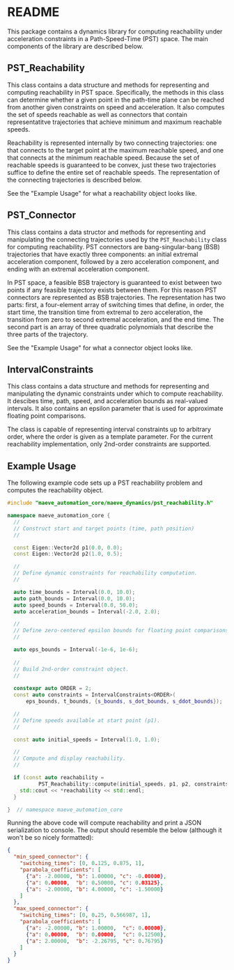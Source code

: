 # README #

This package contains a dynamics library for computing reachability under
acceleration constraints in a Path-Speed-Time (PST) space. The main components
of the library are described below.

## PST\_Reachability ##
This class contains a data structure and methods for representing and computing
reachability in PST space. Specifically, the methods in this class can determine
whether a given point in the path-time plane can be reached from another given
constraints on speed and acceleration. It also computes the set of speeds
reachable as well as connectors that contain representatitve trajectories that
achieve minimum and maximum reachable speeds.

Reachability is represented internally by two connecting trajectories: one that
connects to the target point at the maximum reachable speed, and one that
connects at the minimum reachable speed. Because the set of reachable speeds is
guaranteed to be convex, just these two trajectories suffice to define the
entire set of reachable speeds. The representation of the connecting
trajectories is described below.

See the "Example Usage" for what a reachability object looks like.

## PST\_Connector ##
This class contains a data structor and methods for representing and
manipulating the connecting trajectories used by the `PST_Reachability` class
for computing reachability. PST connectors are bang-singular-bang (BSB) trajectories
that have exactly three components: an initial extremal acceleration component,
followed by a zero acceleration component, and ending with an extremal
acceleration component.

In PST space, a feasible BSB trajectory is guaranteed to exist
between two points if any feasible trajectory exists between them. For this
reason PST connectors are represented as BSB trajectories. The representation
has two parts: first, a four-element array of switching times that define, in
order, the start time, the transition time from extremal to zero acceleration,
the transition from zero to second extremal acceleration, and the end time. The
second part is an array of three quadratic polynomials that describe the three
parts of the trajectory.

See the "Example Usage" for what a connector object looks like.

## IntervalConstraints ##
This class contains a data structure and methods for
representing and manipulating the dynamic constraints under which to compute
reachability. It descibes time, path, speed, and acceleration bounds as
real-valued intervals. It also contains an epsilon parameter that is used for
approximate floating point comparisons.

The class is capable of representing interval constraints up to arbitrary order,
where the order is given as a template parameter. For the current reachability
implementation, only 2nd-order constraints are supported.


## Example Usage ##

The following example code sets up a PST reachability problem and computes the
reachability object.

```c++
#include "maeve_automation_core/maeve_dynamics/pst_reachability.h"

namespace maeve_automation_core {
  //
  // Construct start and target points (time, path position)
  //

  const Eigen::Vector2d p1(0.0, 0.0);
  const Eigen::Vector2d p2(1.0, 0.5);

  //
  // Define dynamic constraints for reachability computation.
  //

  auto time_bounds = Interval(0.0, 10.0);
  auto path_bounds = Interval(0.0, 10.0);
  auto speed_bounds = Interval(0.0, 50.0);
  auto acceleration_bounds = Interval(-2.0, 2.0);

  //
  // Define zero-centered epsilon bounds for floating point comparisons.
  //

  auto eps_bounds = Interval(-1e-6, 1e-6);
 
  //
  // Build 2nd-order constraint object.
  //
 
  constexpr auto ORDER = 2;
  const auto constraints = IntervalConstraints<ORDER>(
      eps_bounds, t_bounds, {s_bounds, s_dot_bounds, s_ddot_bounds});

  //
  // Define speeds available at start point (p1).
  //

  const auto initial_speeds = Interval(1.0, 1.0);

  //
  // Compute and display reachability.
  //

  if (const auto reachability =
          PST_Reachability::compute(initial_speeds, p1, p2, constraints)) {
    std::cout << *reachability << std::endl;
  }

}  // namespace maeve_automation_core
```

Running the above code will compute reachability and print a JSON serialization
to console. The output should resemble the below (although it won't be so nicely
formatted):

```json
{
  "min_speed_connector": {
    "switching_times": [0, 0.125, 0.875, 1],
    "parabola_coefficients": [
      {"a": -2.00000, "b": 1.00000, "c": -0.00000},
      {"a": 0.00000,  "b": 0.50000, "c": 0.03125},
      {"a": -2.00000, "b": 4.00000, "c": -1.50000}
    ]
  },
  "max_speed_connector": {
    "switching_times": [0, 0.25, 0.566987, 1],
    "parabola_coefficients": [
      {"a": -2.00000, "b": 1.00000,  "c": 0.00000},
      {"a": 0.00000,  "b": 0.00000,  "c": 0.12500},
      {"a": 2.00000,  "b": -2.26795, "c": 0.76795}
    ]
  }
}
```
